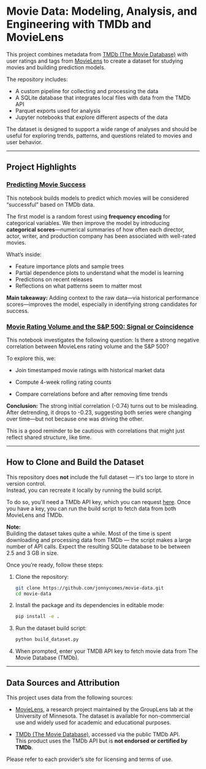 # Movie Data: Modeling, Analysis, and Engineering with TMDb and MovieLens

This project combines metadata from [TMDb (The Movie Database)](https://www.themoviedb.org/) with user ratings and tags from [MovieLens](https://grouplens.org/datasets/movielens/) to create a dataset for studying movies and building prediction models.

The repository includes:
- A custom pipeline for collecting and processing the data
- A SQLite database that integrates local files with data from the TMDb API
- Parquet exports used for analysis
- Jupyter notebooks that explore different aspects of the data

The dataset is designed to support a wide range of analyses and should be useful for exploring trends, patterns, and questions related to movies and user behavior.


---

## Project Highlights

### [Predicting Movie Success](notebooks/successful_movie_prediction/main_models_and_predictions.ipynb)

This notebook builds models to predict which movies will be considered “successful” based on TMDb data.

The first model is a random forest using **frequency encoding** for categorical variables. We then improve the model by introducing **categorical scores**—numerical summaries of how often each director, actor, writer, and production company has been associated with well-rated movies.

What’s inside:
- Feature importance plots and sample trees
- Partial dependence plots to understand what the model is learning
- Predictions on recent releases
- Reflections on what patterns seem to matter most

**Main takeaway:** Adding context to the raw data—via historical performance scores—improves the model, especially in identifying strong candidates for success.


### [Movie Rating Volume and the S&P 500: Signal or Coincidence](notebooks/rating_volume_and_market/rating-volume-vs-sp500.ipynb)

This notebook investigates the following question:
Is there a strong negative correlation between MovieLens rating volume and the S&P 500?

To explore this, we:

- Join timestamped movie ratings with historical market data

- Compute 4-week rolling rating counts

- Compare correlations before and after removing time trends

**Conclusion:**
The strong initial correlation (-0.74) turns out to be misleading. After detrending, it drops to -0.23, suggesting both series were changing over time—but not because one was driving the other.

This is a good reminder to be cautious with correlations that might just reflect shared structure, like time.

---

## How to Clone and Build the Dataset

This repository does **not** include the full dataset — it's too large to store in version control.  
Instead, you can recreate it locally by running the build script.

To do so, you'll need a TMDb API key, which you can request [here](https://developer.themoviedb.org/docs). Once you have a key, you can run the build script to fetch data from both MovieLens and TMDb.

**Note:**  
Building the dataset takes quite a while. Most of the time is spent downloading and processing data from TMDb — the script makes a large number of API calls. Expect the resulting SQLite database to be between 2.5 and 3 GB in size.

Once you’re ready, follow these steps:

1. Clone the repository:
   ```bash
   git clone https://github.com/jonnycomes/movie-data.git
   cd movie-data
   ```

2. Install the package and its dependencies in editable mode:
   ```bash
   pip install -e .
   ```

3. Run the dataset build script:
   ```bash
   python build_dataset.py
   ```

4. When prompted, enter your TMDB API key to fetch movie data from The Movie Database (TMDb).

---

## Data Sources and Attribution

This project uses data from the following sources:

- [MovieLens](https://grouplens.org/datasets/movielens/), a research project maintained by the GroupLens lab at the University of Minnesota. The dataset is available for non-commercial use and widely used for academic and educational purposes.

- [TMDb (The Movie Database)](https://www.themoviedb.org/), accessed via the public TMDb API.  
  This product uses the TMDb API but is **not endorsed or certified by TMDb**.

Please refer to each provider’s site for licensing and terms of use.

